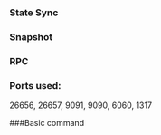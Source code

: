 
### State Sync
### Snapshot
### RPC

### Ports used:
26656, 26657, 9091, 9090, 6060, 1317

###Basic command
